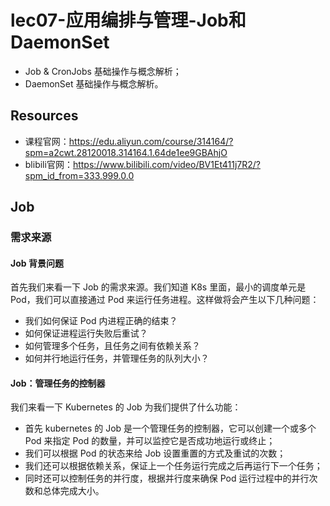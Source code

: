 # lec07-应用编排与管理-Job和DaemonSet

- Job & CronJobs 基础操作与概念解析；
- DaemonSet 基础操作与概念解析。

## Resources

- 课程官网：https://edu.aliyun.com/course/314164/?spm=a2cwt.28120018.314164.1.64de1ee9GBAhjO
- blibili官网：https://www.bilibili.com/video/BV1Et411j7R2/?spm_id_from=333.999.0.0

## Job

### 需求来源

#### Job 背景问题

首先我们来看一下 Job 的需求来源。我们知道 K8s 里面，最小的调度单元是 Pod，我们可以直接通过 Pod 来运行任务进程。这样做将会产生以下几种问题：

- 我们如何保证 Pod 内进程正确的结束？
- 如何保证进程运行失败后重试？
- 如何管理多个任务，且任务之间有依赖关系？
- 如何并行地运行任务，并管理任务的队列大小？

#### Job：管理任务的控制器

我们来看一下 Kubernetes 的 Job 为我们提供了什么功能：

- 首先 kubernetes 的 Job 是一个管理任务的控制器，它可以创建一个或多个 Pod 来指定 Pod 的数量，并可以监控它是否成功地运行或终止；
- 我们可以根据 Pod 的状态来给 Job 设置重置的方式及重试的次数；
- 我们还可以根据依赖关系，保证上一个任务运行完成之后再运行下一个任务；
- 同时还可以控制任务的并行度，根据并行度来确保 Pod 运行过程中的并行次数和总体完成大小。

